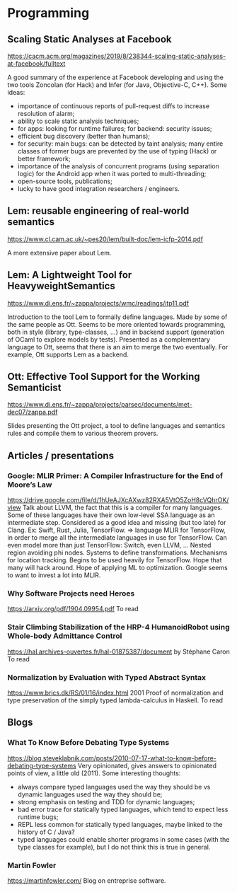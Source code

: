 # Programming

## Scaling Static Analyses at Facebook
https://cacm.acm.org/magazines/2019/8/238344-scaling-static-analyses-at-facebook/fulltext

A good summary of the experience at Facebook developing and using the two tools Zoncolan (for Hack) and Infer (for Java, Objective-C, C++). Some ideas:
* importance of continuous reports of pull-request diffs to increase resolution of alarm;
* ability to scale static analysis techniques;
* for apps: looking for runtime failures; for backend: security issues;
* efficient bug discovery (better than humans);
* for security: main bugs: can be detected by taint analysis; many entire classes of former bugs are prevented by the use of typing (Hack) or better framework;
* importance of the analysis of concurrent programs (using separation logic) for the Android app when it was ported to multi-threading;
* open-source tools, publications;
* lucky to have good integration researchers / engineers.

## Lem: reusable engineering of real-world semantics
https://www.cl.cam.ac.uk/~pes20/lem/built-doc/lem-icfp-2014.pdf

A more extensive paper about Lem.

## Lem: A Lightweight Tool for HeavyweightSemantics
https://www.di.ens.fr/~zappa/projects/wmc/readings/itp11.pdf

Introduction to the tool Lem to formally define languages. Made by some of the same people as Ott. Seems to be more oriented towards programming, both in style (library, type-classes, ...) and in backend support (generation of OCaml to explore models by tests). Presented as a complementary language to Ott, seems that there is an aim to merge the two eventually. For example, Ott supports Lem as a backend.

## Ott: Effective Tool Support for the Working Semanticist
https://www.di.ens.fr/~zappa/projects/parsec/documents/met-dec07/zappa.pdf

Slides presenting the Ott project, a tool to define languages and semantics rules and compile them to various theorem provers.

## Articles / presentations
### Google: MLIR Primer: A Compiler Infrastructure for the End of Moore’s Law
https://drive.google.com/file/d/1hUeAJXcAXwz82RXA5VtO5ZoH8cVQhrOK/view
Talk about LLVM, the fact that this is a compiler for many languages. Some of these languages have their own low-level SSA language as an intermediate step. Considered as a good idea and missing (but too late) for Clang. Ex: Swift, Rust, Julia, TensorFlow.
=> language MLIR for TensorFlow, in order to merge all the intermediate languages in use for TensorFlow. Can even model more than just TensorFlow: Switch, even LLVM, ... Nested region avoiding phi nodes.
Systems to define transformations. Mechanisms for location tracking. Begins to be used heavily for TensorFlow. Hope that many will hack around. Hope of applying ML to optimization. Google seems to want to invest a lot into MLIR.

### Why Software Projects need Heroes
https://arxiv.org/pdf/1904.09954.pdf
To read

### Stair Climbing Stabilization of the HRP-4 HumanoidRobot using Whole-body Admittance Control
https://hal.archives-ouvertes.fr/hal-01875387/document
by Stéphane Caron
To read

### Normalization by Evaluation with Typed Abstract Syntax
https://www.brics.dk/RS/01/16/index.html
2001
Proof of normalization and type preservation of the simply typed lambda-calculus in Haskell.
To read

## Blogs
### What To Know Before Debating Type Systems
https://blog.steveklabnik.com/posts/2010-07-17-what-to-know-before-debating-type-systems
Very opinionated, gives answers to opinionated points of view, a little old (2011). Some interesting thoughts:
* always compare typed languages used the way they should be vs dynamic languages used the way they should be;
* strong emphasis on testing and TDD for dynamic languages;
* bad error trace for statically typed languages, which tend to expect less runtime bugs;
* REPL less common for statically typed languages, maybe linked to the history of C / Java?
* typed languages could enable shorter programs in some cases (with the type classes for example), but I do not think this is true in general.

### Martin Fowler
https://martinfowler.com/
Blog on entreprise software.
